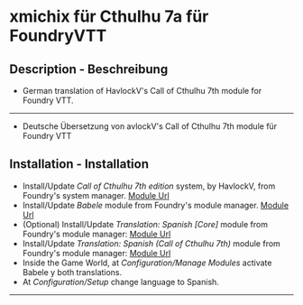 # xmichix für Cthulhu 7a für FoundryVTT

## Description - Beschreibung  

* German translation of HavlockV's Call of Cthulhu 7th module for Foundry VTT.
----
* Deutsche Übersetzung von avlockV's Call of Cthulhu 7th module für Foundry VTT

## Installation - Installation  

* Install/Update _Call of Cthulhu 7th edition_ system, by HavlockV, from Foundry's system manager.
[Module Url](https://foundryvtt.com/packages/CoC7/)
* Install/Update _Babele_ module from Foundry's module manager.
[Module Url](https://foundryvtt.com/packages/babele/)
* (Optional) Install/Update _Translation: Spanish [Core]_ module from Foundry's module manager:
[Module Url](https://foundryvtt.com/packages/FoundryVTT-DE/)
* Install/Update _Translation: Spanish (Call of Cthulhu 7th)_ module from Foundry's module manager:
[Module Url](https://foundryvtt.com/packages/call-of-cthulhu-7th-babele-de/)
* Inside the Game World, at _Configuration/Manage Modules_ activate Babele y both translations.
* At _Configuration/Setup_ change language to Spanish.
----
